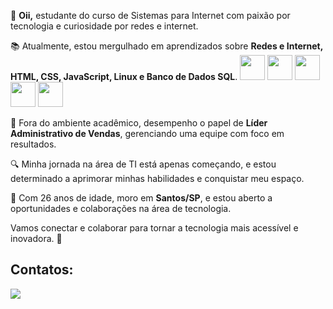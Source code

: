 👋 **Oii,**
estudante do curso de Sistemas para Internet com paixão por tecnologia e curiosidade por redes e internet.

📚 Atualmente, estou mergulhado em aprendizados sobre **Redes e Internet, HTML, CSS, JavaScript, Linux e Banco de Dados SQL**.
<img src="https://cdn.jsdelivr.net/gh/devicons/devicon/icons/html5/html5-original-wordmark.svg" width=40px> <img src="https://cdn.jsdelivr.net/gh/devicons/devicon/icons/linux/linux-original.svg" width=40px> 
<img src="https://cdn.jsdelivr.net/gh/devicons/devicon/icons/css3/css3-original-wordmark.svg" width=40px> <img src="https://cdn.jsdelivr.net/gh/devicons/devicon/icons/javascript/javascript-original.svg" width=40px> <img src="https://cdn.jsdelivr.net/gh/devicons/devicon/icons/mysql/mysql-plain-wordmark.svg" width=40px>

💼 Fora do ambiente acadêmico, desempenho o papel de **Líder Administrativo de Vendas**, gerenciando uma equipe com foco em resultados.

🔍 Minha jornada na área de TI está apenas começando, e estou determinado a aprimorar minhas habilidades e conquistar meu espaço.

🌆 Com 26 anos de idade, moro em **Santos/SP**, e estou aberto a oportunidades e colaborações na área de tecnologia.

Vamos conectar e colaborar para tornar a tecnologia mais acessível e inovadora. 👋

## Contatos:

<section>
<a href="https://www.linkedin.com/in/geovannydinizmachado/" target="_blank"><img loading="lazy" src="https://img.shields.io/badge/-LinkedIn-%230077B5?style=for-the-badge&logo=linkedin&logoColor=white" target="_blank"></a>   
</section>

<!---
GeovannyDinizM/GeovannyDinizM is a ✨ special ✨ repository because its `README.md` (this file) appears on your GitHub profile.
You can click the Preview link to take a look at your changes.
--->

